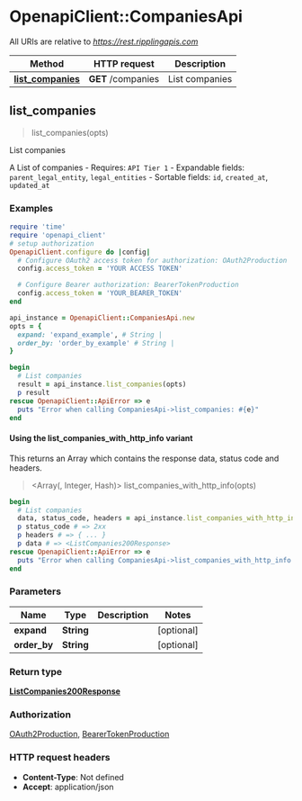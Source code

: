 # OpenapiClient::CompaniesApi

All URIs are relative to *https://rest.ripplingapis.com*

| Method | HTTP request | Description |
| ------ | ------------ | ----------- |
| [**list_companies**](CompaniesApi.md#list_companies) | **GET** /companies | List companies |


## list_companies

> <ListCompanies200Response> list_companies(opts)

List companies

A List of companies  - Requires: `API Tier 1`  - Expandable fields: `parent_legal_entity`, `legal_entities`  - Sortable fields: `id`, `created_at`, `updated_at`

### Examples

```ruby
require 'time'
require 'openapi_client'
# setup authorization
OpenapiClient.configure do |config|
  # Configure OAuth2 access token for authorization: OAuth2Production
  config.access_token = 'YOUR ACCESS TOKEN'

  # Configure Bearer authorization: BearerTokenProduction
  config.access_token = 'YOUR_BEARER_TOKEN'
end

api_instance = OpenapiClient::CompaniesApi.new
opts = {
  expand: 'expand_example', # String | 
  order_by: 'order_by_example' # String | 
}

begin
  # List companies
  result = api_instance.list_companies(opts)
  p result
rescue OpenapiClient::ApiError => e
  puts "Error when calling CompaniesApi->list_companies: #{e}"
end
```

#### Using the list_companies_with_http_info variant

This returns an Array which contains the response data, status code and headers.

> <Array(<ListCompanies200Response>, Integer, Hash)> list_companies_with_http_info(opts)

```ruby
begin
  # List companies
  data, status_code, headers = api_instance.list_companies_with_http_info(opts)
  p status_code # => 2xx
  p headers # => { ... }
  p data # => <ListCompanies200Response>
rescue OpenapiClient::ApiError => e
  puts "Error when calling CompaniesApi->list_companies_with_http_info: #{e}"
end
```

### Parameters

| Name | Type | Description | Notes |
| ---- | ---- | ----------- | ----- |
| **expand** | **String** |  | [optional] |
| **order_by** | **String** |  | [optional] |

### Return type

[**ListCompanies200Response**](ListCompanies200Response.md)

### Authorization

[OAuth2Production](../README.md#OAuth2Production), [BearerTokenProduction](../README.md#BearerTokenProduction)

### HTTP request headers

- **Content-Type**: Not defined
- **Accept**: application/json

